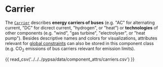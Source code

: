 # Carrier

The [`Carrier`](/api/components/types/carriers) describes **energy carriers of buses** (e.g. "AC" for alternating current, "DC" for dicrect current, "hydrogen", or "heat") or **technologies** of other components (e.g. "wind", "gas turbine", "electrolyser", or "heat pump"). Besides descriptive names and colors for visualizations, attributes relevant for [global constraints](../components/global_constraints.md) can also be stored in this component class (e.g. CO$_2$ emissions of bus carriers relevant for emission limits).

{{ read_csv('../../../pypsa/data/component_attrs/carriers.csv') }}
